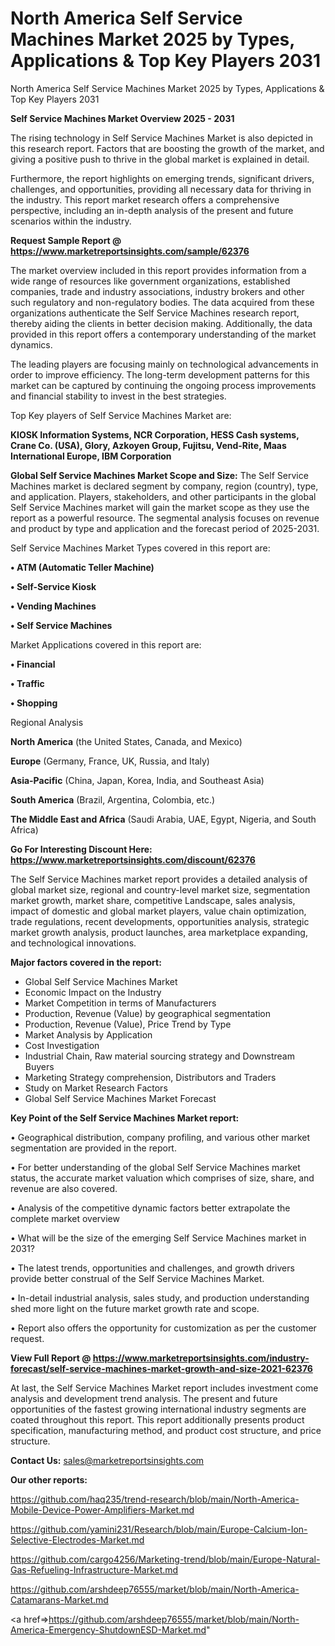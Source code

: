 # North America Self Service Machines Market 2025 by Types, Applications & Top Key Players 2031
North America Self Service Machines Market 2025 by Types, Applications & Top Key Players 2031

<Strong> Self Service Machines Market Overview 2025 - 2031</strong>

The rising technology in Self Service Machines Market is also depicted in this research report. Factors that are boosting the growth of the market, and giving a positive push to thrive in the global market is explained in detail.

Furthermore, the report highlights on emerging trends, significant drivers, challenges, and opportunities, providing all necessary data for thriving in the industry. This report market research offers a comprehensive perspective, including an in-depth analysis of the present and future scenarios within the industry.

<strong>Request Sample Report @ <a href=https://www.marketreportsinsights.com/sample/62376>https://www.marketreportsinsights.com/sample/62376</a></strong>

The market overview included in this report provides information from a wide range of resources like government organizations, established companies, trade and industry associations, industry brokers and other such regulatory and non-regulatory bodies. The data acquired from these organizations authenticate the Self Service Machines research report, thereby aiding the clients in better decision making. Additionally, the data provided in this report offers a contemporary understanding of the market dynamics.

The leading players are focusing mainly on technological advancements in order to improve efficiency. The long-term development patterns for this market can be captured by continuing the ongoing process improvements and financial stability to invest in the best strategies.

Top Key players of Self Service Machines Market are:

<strong>KIOSK Information Systems, NCR Corporation, HESS Cash systems, Crane Co. (USA), Glory, Azkoyen Group, Fujitsu, Vend-Rite, Maas International Europe, IBM Corporation</strong>

<strong><b>Global Self Service Machines Market Scope and Size:</b></strong>
The Self Service Machines market is declared segment by company, region (country), type, and application. Players, stakeholders, and other participants in the global Self Service Machines market will gain the market scope as they use the report as a powerful resource. The segmental analysis focuses on revenue and product by type and application and the forecast period of 2025-2031.

Self Service Machines Market Types covered in this report are:

<strong>• ATM (Automatic Teller Machine)

• Self-Service Kiosk

• Vending Machines

• Self Service Machines</strong>

Market Applications covered in this report are:

<strong>• Financial

• Traffic

• Shopping</strong> 

Regional Analysis

<strong>North America</strong> (the United States, Canada, and Mexico)

<strong>Europe</strong> (Germany, France, UK, Russia, and Italy)

<strong>Asia-Pacific</strong> (China, Japan, Korea, India, and Southeast Asia)

<strong>South America</strong> (Brazil, Argentina, Colombia, etc.)

<strong>The Middle East and Africa</strong> (Saudi Arabia, UAE, Egypt, Nigeria, and South Africa)

<strong>Go For Interesting Discount Here: <a href=https://www.marketreportsinsights.com/discount/62376>https://www.marketreportsinsights.com/discount/62376</a></strong>

The Self Service Machines market report provides a detailed analysis of global market size, regional and country-level market size, segmentation market growth, market share, competitive Landscape, sales analysis, impact of domestic and global market players, value chain optimization, trade regulations, recent developments, opportunities analysis, strategic market growth analysis, product launches, area marketplace expanding, and technological innovations.

<strong><b>Major factors covered in the report:</b></strong>
<ul>
  <li>Global Self Service Machines Market </li>
  <li>Economic Impact on the Industry</li>
  <li>Market Competition in terms of Manufacturers</li>
  <li>Production, Revenue (Value) by geographical segmentation</li>
  <li>Production, Revenue (Value), Price Trend by Type</li>
  <li>Market Analysis by Application</li>
  <li>Cost Investigation</li>
  <li>Industrial Chain, Raw material sourcing strategy and Downstream Buyers</li>
  <li>Marketing Strategy comprehension, Distributors and Traders</li>
  <li>Study on Market Research Factors</li>
  <li>Global Self Service Machines Market Forecast</li>
</ul>

<strong><b>Key Point of the Self Service Machines Market report:</b></strong>

• Geographical distribution, company profiling, and various other market segmentation are provided in the report.

• For better understanding of the global Self Service Machines market status, the accurate market valuation which comprises of size, share, and revenue are also covered.

• Analysis of the competitive dynamic factors better extrapolate the complete market overview

• What will be the size of the emerging Self Service Machines market in 2031?

• The latest trends, opportunities and challenges, and growth drivers provide better construal of the Self Service Machines Market.

• In-detail industrial analysis, sales study, and production understanding shed more light on the future market growth rate and scope.

• Report also offers the opportunity for customization as per the customer request.

<strong><b>View Full Report @ <a href=https://www.marketreportsinsights.com/industry-forecast/self-service-machines-market-growth-and-size-2021-62376>https://www.marketreportsinsights.com/industry-forecast/self-service-machines-market-growth-and-size-2021-62376</a></b></strong>


At last, the Self Service Machines Market report includes investment come analysis and development trend analysis. The present and future opportunities of the fastest growing international industry segments are coated throughout this report. This report additionally presents product specification, manufacturing method, and product cost structure, and price structure.

<strong>Contact Us:</strong>
sales@marketreportsinsights.com

<strong>Our other reports:</strong>

<a href=https://github.com/haq235/trend-research/blob/main/North-America-Mobile-Device-Power-Amplifiers-Market.md>https://github.com/haq235/trend-research/blob/main/North-America-Mobile-Device-Power-Amplifiers-Market.md</a>

<a href=https://github.com/yamini231/Research/blob/main/Europe-Calcium-Ion-Selective-Electrodes-Market.md>https://github.com/yamini231/Research/blob/main/Europe-Calcium-Ion-Selective-Electrodes-Market.md</a>

<a href=https://github.com/cargo4256/Marketing-trend/blob/main/Europe-Natural-Gas-Refueling-Infrastructure-Market.md>https://github.com/cargo4256/Marketing-trend/blob/main/Europe-Natural-Gas-Refueling-Infrastructure-Market.md</a>

<a href=https://github.com/arshdeep76555/market/blob/main/North-America-Catamarans-Market.md>https://github.com/arshdeep76555/market/blob/main/North-America-Catamarans-Market.md</a>

<a href=>https://github.com/arshdeep76555/market/blob/main/North-America-Emergency-ShutdownESD-Market.md</a>"
